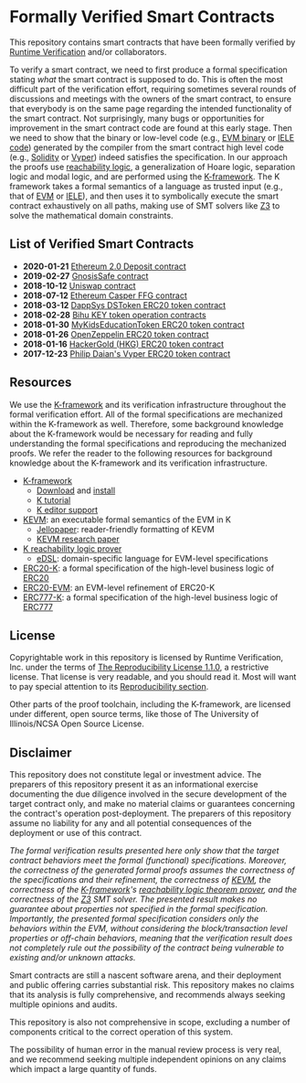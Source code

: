 # Formally Verified Smart Contracts

This repository contains smart contracts that have been formally verified by
[Runtime Verification](http://runtimeverification.com) and/or collaborators.

To verify a smart contract, we need to first produce a formal specification
stating _what_ the smart contract is supposed to do. This is often the most
difficult part of the verification effort, requiring sometimes several rounds of
discussions and meetings with the owners of the smart contract, to ensure that
everybody is on the same page regarding the intended functionality of the smart
contract. Not surprisingly, many bugs or opportunities for improvement in the
smart contract code are found at this early stage. Then we need to show that the
binary or low-level code (e.g., [EVM binary][kevm] or [IELE code][iele])
generated by the compiler from the smart contract high level code (e.g.,
[Solidity] or [Vyper]) indeed satisfies the specification. In our approach the
proofs use [reachability logic], a generalization of Hoare logic, separation
logic and modal logic, and are performed using the [K-framework]. The K
framework takes a formal semantics of a language as trusted input (e.g., that of
[EVM][kevm] or [IELE]), and then uses it to symbolically execute the smart
contract exhaustively on all paths, making use of SMT solvers like [Z3] to solve
the mathematical domain constraints.

<!--
* **2018-??-??** Casper - Ethereum Foundation
* **2018-??-??** Fabian Vogelsteller's ICO contract and ICO schema
-->

## List of Verified Smart Contracts

-   **2020-01-21** [Ethereum 2.0 Deposit contract](/deposit/README.md)
-   **2019-02-27**
    [GnosisSafe contract](/gnosis/GnosisSafe_RuntimeVerification.pdf)
-   **2018-10-12** [Uniswap contract](/uniswap/README.md)
-   **2018-07-12** [Ethereum Casper FFG contract](/casper/README.md)
-   **2018-03-12**
    [DappSys DSToken ERC20 token contract](/erc20/ds-token/README.md)
-   **2018-02-28** [Bihu KEY token operation contracts](/bihu/README.md)
-   **2018-01-30**
    [MyKidsEducationToken ERC20 token contract](/erc20/hobby/README.md)
-   **2018-01-26**
    [OpenZeppelin ERC20 token contract](/erc20/zeppelin/README.md)
-   **2018-01-16** [HackerGold (HKG) ERC20 token contract](/erc20/hkg/README.md)
-   **2017-12-23**
    [Philip Daian's Vyper ERC20 token contract](/erc20/vyper/README.md)

## Resources

We use the [K-framework] and its verification infrastructure throughout the
formal verification effort. All of the formal specifications are mechanized
within the K-framework as well. Therefore, some background knowledge about the
K-framework would be necessary for reading and fully understanding the formal
specifications and reproducing the mechanized proofs. We refer the reader to the
following resources for background knowledge about the K-framework and its
verification infrastructure.

-   [K-framework]
    -   [Download] and [install]
    -   [K tutorial]
    -   [K editor support]
-   [KEVM]: an executable formal semantics of the EVM in K
    -   [Jellopaper]: reader-friendly formatting of KEVM
    -   [KEVM research paper]
-   [K reachability logic prover]
    -   [eDSL]: domain-specific language for EVM-level specifications
-   [ERC20-K]: a formal specification of the high-level business logic of
    [ERC20]
-   [ERC20-EVM]: an EVM-level refinement of ERC20-K
-   [ERC777-K]: a formal specification of the high-level business logic of
    [ERC777]

## License

Copyrightable work in this repository is licensed by Runtime Verification, Inc.
under the terms of [The Reproducibility License 1.1.0](/LICENSE.md), a
restrictive license. That license is very readable, and you should read it. Most
will want to pay special attention to its
[Reproducibility section](./LICENSE.md#reproducibility).

Other parts of the proof toolchain, including the K-framework, are licensed
under different, open source terms, like those of The University of
Illinois/NCSA Open Source License.

## Disclaimer

This repository does not constitute legal or investment advice. The preparers of
this repository present it as an informational exercise documenting the due
diligence involved in the secure development of the target contract only, and
make no material claims or guarantees concerning the contract's operation
post-deployment. The preparers of this repository assume no liability for any
and all potential consequences of the deployment or use of this contract.

_The formal verification results presented here only show that the target
contract behaviors meet the formal (functional) specifications. Moreover, the
correctness of the generated formal proofs assumes the correctness of the
specifications and their refinement, the correctness of [KEVM], the correctness
of the [K-framework]'s [reachability logic theorem prover], and the correctness
of the [Z3] SMT solver. The presented result makes no guarantee about properties
not specified in the formal specification. Importantly, the presented formal
specification considers only the behaviors within the EVM, without considering
the block/transaction level properties or off-chain behaviors, meaning that the
verification result does not completely rule out the possibility of the contract
being vulnerable to existing and/or unknown attacks._

Smart contracts are still a nascent software arena, and their deployment and
public offering carries substantial risk. This repository makes no claims that
its analysis is fully comprehensive, and recommends always seeking multiple
opinions and audits.

This repository is also not comprehensive in scope, excluding a number of
components critical to the correct operation of this system.

The possibility of human error in the manual review process is very real, and we
recommend seeking multiple independent opinions on any claims which impact a
large quantity of funds.

[kevm]: https://github.com/kframework/evm-semantics
[k-framework]: http://www.kframework.org
[reachability logic theorem prover]:
    http://fsl.cs.illinois.edu/index.php/Semantics-Based_Program_Verifiers_for_All_Languages
[k reachability logic prover]:
    http://fsl.cs.illinois.edu/index.php/Semantics-Based_Program_Verifiers_for_All_Languages
[download]: https://github.com/kframework/k5/releases
[install]: https://github.com/kframework/k5/blob/master/README.md
[k tutorial]:
    https://github.com/kframework/k5/tree/master/k-distribution/tutorial
[k editor support]: https://github.com/kframework/k-editor-support
[jellopaper]: https://jellopaper.org/
[kevm technical report]: https://www.ideals.illinois.edu/handle/2142/97207
[kevm research paper]:
    http://fsl.cs.illinois.edu/FSL/papers/2018/hildenbrandt-saxena-zhu-rodrigues-daian-guth-moore-zhang-park-rosu-2018-csf/hildenbrandt-saxena-zhu-rodrigues-daian-guth-moore-zhang-park-rosu-2018-csf-public.pdf
[z3]: https://github.com/Z3Prover/z3
[edsl]: /resources/edsl.md
[erc20]: https://github.com/ethereum/EIPs/blob/master/EIPS/eip-20.md
[erc20-k]: https://github.com/runtimeverification/erc20-semantics
[erc20-evm]: /resources/erc20-evm.md
[erc777]: https://github.com/ethereum/eips/issues/777
[iele]: https://github.com/runtimeverification/iele-semantics
[solidity]: https://solidity.readthedocs.io/en/develop/
[vyper]: https://github.com/ethereum/vyper
[reachability logic]: http://fsl.cs.illinois.edu/index.php/Reachability_Logic
[erc777-k]: https://github.com/runtimeverification/erc777-semantics
